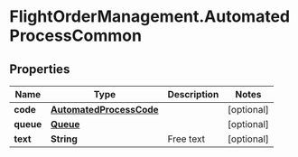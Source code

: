 # FlightOrderManagement.AutomatedProcessCommon

## Properties

Name | Type | Description | Notes
------------ | ------------- | ------------- | -------------
**code** | [**AutomatedProcessCode**](AutomatedProcessCode.md) |  | [optional] 
**queue** | [**Queue**](Queue.md) |  | [optional] 
**text** | **String** | Free text | [optional] 


